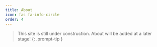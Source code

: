 ```yaml
---
title: About
icon: fas fa-info-circle
order: 4
---
```


> This site is still under construction. About will be added at a later stage!
{: .prompt-tip }
